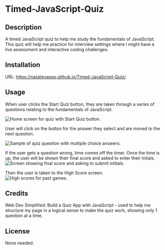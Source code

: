# Timed-JavaScript-Quiz


## Description

A timed JavaScript quiz to help me study the fundamentals of JavaScript.
This quiz will help me practice for interview settings where I might have a
live assessment and interactive coding challenges.

## Installation

URL: https://natalieyaspo.github.io/Timed-JavaScript-Quiz/

## Usage

When user clicks the Start Quiz button, they are taken through a series of questions
relating to the fundamentals of JavaScript.

<img src="..." alt="Home screen for quiz with Start Quiz button.">

User will click on the button for the answer they select and are moved to the next question.

<img src="..." alt="Sample of quiz question with multiple choice answers.">

If the user gets a question wrong, time comes off the timer.
Once the time is up, the user will be shown their final score and asked to enter their initals.
<img src="..." alt="Screen showing final score and asking to submit intitals.">

Then the user is taken to the High Score screen.
<img src="..." alt="High scores for past games.">

## Credits

Web Dev Simplified: Build a Quiz App with JavaScript - used to help me structure my page in a logical sense to make the quiz work, showing only 1 question at a time.

## License

None needed.
